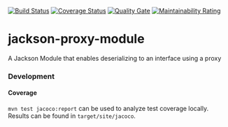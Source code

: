 [![Build Status](https://travis-ci.com/dexmo007/jackson-proxy-module.svg?branch=master)](https://travis-ci.com/dexmo007/jackson-proxy-module)
[![Coverage Status](https://coveralls.io/repos/github/dexmo007/jackson-proxy-module/badge.svg?branch=master)](https://coveralls.io/github/dexmo007/jackson-proxy-module?branch=master)
[![Quality Gate](https://sonarcloud.io/api/project_badges/measure?project=com.dexmohq.jackson%3Aproxy-module&metric=alert_status)](https://sonarcloud.io/dashboard?id=com.dexmohq.jackson%3Aproxy-module)
[![Maintainability Rating](https://sonarcloud.io/api/project_badges/measure?project=com.dexmohq.jackson%3Aproxy-module&metric=sqale_rating)](https://sonarcloud.io/dashboard?id=com.dexmohq.jackson%3Aproxy-module)

# jackson-proxy-module
A Jackson Module that enables deserializing to an interface using a proxy

### Development
#### Coverage
`mvn test jacoco:report` can be used to analyze test coverage locally. 
Results can be found in `target/site/jacoco`.
